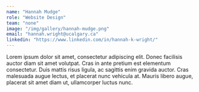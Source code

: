 ```yaml
---
name: "Hannah Mudge"
role: "Website Design"
team: "none"
image: "/img/gallery/hannah-mudge.png"
email: "hannah.wright@ucalgary.ca"
linkedin: "https://www.linkedin.com/in/hannah-k-wright/"
---
```


Lorem ipsum dolor sit amet, consectetur adipiscing elit. Donec facilisis auctor diam sit amet volutpat. Cras in ante pretium est elementum consectetur. Duis mattis risus ligula, ac sagittis enim gravida auctor. Cras malesuada augue lectus, et placerat nunc vehicula at. Mauris libero augue, placerat sit amet diam ut, ullamcorper luctus nunc. 